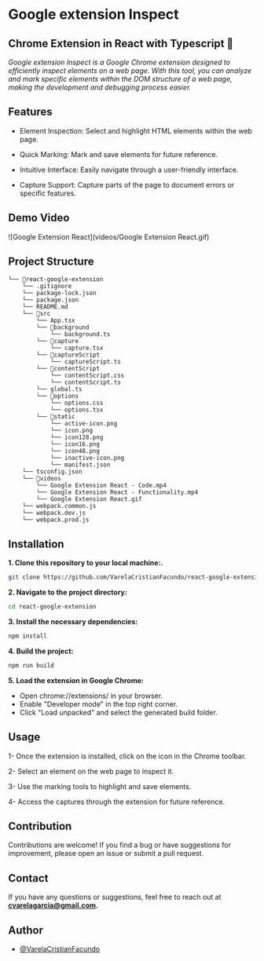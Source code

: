 # Google extension Inspect

## Chrome Extension in React with Typescript 🚀

_Google extension Inspect is a Google Chrome extension designed to efficiently inspect elements on a web page. With this tool, you can analyze and mark specific elements within the DOM structure of a web page, making the development and debugging process easier._

## Features

- Element Inspection: Select and highlight HTML elements within the web page.

- Quick Marking: Mark and save elements for future reference.

- Intuitive Interface: Easily navigate through a user-friendly interface.

- Capture Support: Capture parts of the page to document errors or specific features.

## Demo Video

![Google Extension React](videos/Google Extension React.gif)

## Project Structure

```plaintext
└── 📁react-google-extension
    └── .gitignore
    └── package-lock.json
    └── package.json
    └── README.md
    └── 📁src
        └── App.tsx
        └── 📁background
            └── background.ts
        └── 📁capture
            └── capture.tsx
        └── 📁captureScript
            └── captureScript.ts
        └── 📁contentScript
            └── contentScript.css
            └── contentScript.ts
        └── global.ts
        └── 📁options
            └── options.css
            └── options.tsx
        └── 📁static
            └── active-icon.png
            └── icon.png
            └── icon128.png
            └── icon16.png
            └── icon48.png
            └── inactive-icon.png
            └── manifest.json
    └── tsconfig.json
    └── 📁videos
        └── Google Extension React - Code.mp4
        └── Google Extension React - Functionality.mp4
        └── Google Extension React.gif
    └── webpack.common.js
    └── webpack.dev.js
    └── webpack.prod.js
```

## Installation

**1. Clone this repository to your local machine:.**

```bash
git clone https://github.com/VarelaCristianFacundo/react-google-extension.git
```

**2. Navigate to the project directory:**

```bash
cd react-google-extension
```

**3. Install the necessary dependencies:**

```bash
npm install
```

**4. Build the project:**

```bash
npm run build
```

**5. Load the extension in Google Chrome:**

- Open chrome://extensions/ in your browser.
- Enable "Developer mode" in the top right corner.
- Click "Load unpacked" and select the generated build folder.

## Usage

1- Once the extension is installed, click on the icon in the Chrome toolbar.

2- Select an element on the web page to inspect it.

3- Use the marking tools to highlight and save elements.

4- Access the captures through the extension for future reference.

## Contribution

Contributions are welcome! If you find a bug or have suggestions for improvement, please open an issue or submit a pull request.

## Contact

If you have any questions or suggestions, feel free to reach out at **cvarelagarcia@gmail.com.**

## Author

- [@VarelaCristianFacundo](https://github.com/VarelaCristianFacundo)

